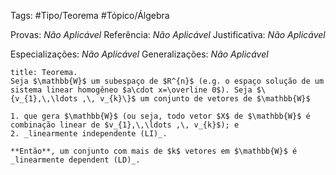 Tags: #Tipo/Teorema #Tópico/Álgebra

Provas: _Não Aplicável_
Referência: _Não Aplicável_
Justificativa: _Não Aplicável_

Especializações: _Não Aplicável_
Generalizações: _Não Aplicável_

```ad-info
title: Teorema.
Seja $\mathbb{W}$ um subespaço de $R^{n}$ (e.g. o espaço solução de um sistema linear homogêneo $a\cdot x=\overline 0$). Seja $\{v_{1},\,\ldots ,\, v_{k}\}$ um conjunto de vetores de $\mathbb{W}$

1. que gera $\mathbb{W}$ (ou seja, todo vetor $X$ de $\mathbb{W}$ é combinação linear de $v_{1},\,\ldots ,\, v_{k}$); e
2. _linearmente independente (LI)_.

**Então**, um conjunto com mais de $k$ vetores em $\mathbb{W}$ é _linearmente dependent (LD)_.
```
